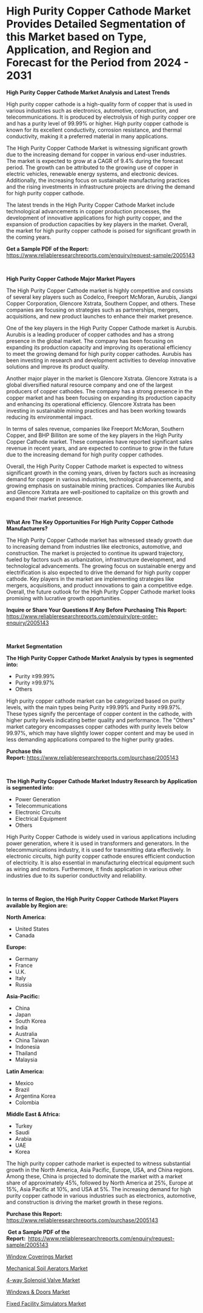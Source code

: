 <p><h1>High Purity Copper Cathode Market Provides Detailed Segmentation of this Market based on Type, Application, and Region and Forecast for the Period from 2024 - 2031</h1></p><p><strong>High Purity Copper Cathode Market Analysis and Latest Trends</strong></p>
<p><p>High purity copper cathode is a high-quality form of copper that is used in various industries such as electronics, automotive, construction, and telecommunications. It is produced by electrolysis of high purity copper ore and has a purity level of 99.99% or higher. High purity copper cathode is known for its excellent conductivity, corrosion resistance, and thermal conductivity, making it a preferred material in many applications.</p><p>The High Purity Copper Cathode Market is witnessing significant growth due to the increasing demand for copper in various end-user industries. The market is expected to grow at a CAGR of 9.4% during the forecast period. The growth can be attributed to the growing use of copper in electric vehicles, renewable energy systems, and electronic devices. Additionally, the increasing focus on sustainable manufacturing practices and the rising investments in infrastructure projects are driving the demand for high purity copper cathode.</p><p>The latest trends in the High Purity Copper Cathode Market include technological advancements in copper production processes, the development of innovative applications for high purity copper, and the expansion of production capacities by key players in the market. Overall, the market for high purity copper cathode is poised for significant growth in the coming years.</p></p>
<p><strong>Get a Sample PDF of the Report:&nbsp;</strong> <a href="https://www.reliableresearchreports.com/enquiry/request-sample/2005143">https://www.reliableresearchreports.com/enquiry/request-sample/2005143</a></p>
<p>&nbsp;</p>
<p><strong>High Purity Copper Cathode Major Market Players</strong></p>
<p><p>The High Purity Copper Cathode market is highly competitive and consists of several key players such as Codelco, Freeport McMoran, Aurubis, Jiangxi Copper Corporation, Glencore Xstrata, Southern Copper, and others. These companies are focusing on strategies such as partnerships, mergers, acquisitions, and new product launches to enhance their market presence.</p><p>One of the key players in the High Purity Copper Cathode market is Aurubis. Aurubis is a leading producer of copper cathodes and has a strong presence in the global market. The company has been focusing on expanding its production capacity and improving its operational efficiency to meet the growing demand for high purity copper cathodes. Aurubis has been investing in research and development activities to develop innovative solutions and improve its product quality.</p><p>Another major player in the market is Glencore Xstrata. Glencore Xstrata is a global diversified natural resource company and one of the largest producers of copper cathodes. The company has a strong presence in the copper market and has been focusing on expanding its production capacity and enhancing its operational efficiency. Glencore Xstrata has been investing in sustainable mining practices and has been working towards reducing its environmental impact.</p><p>In terms of sales revenue, companies like Freeport McMoran, Southern Copper, and BHP Billiton are some of the key players in the High Purity Copper Cathode market. These companies have reported significant sales revenue in recent years, and are expected to continue to grow in the future due to the increasing demand for high purity copper cathodes.</p><p>Overall, the High Purity Copper Cathode market is expected to witness significant growth in the coming years, driven by factors such as increasing demand for copper in various industries, technological advancements, and growing emphasis on sustainable mining practices. Companies like Aurubis and Glencore Xstrata are well-positioned to capitalize on this growth and expand their market presence.</p></p>
<p>&nbsp;</p>
<p><strong>What Are The Key Opportunities For High Purity Copper Cathode Manufacturers?</strong></p>
<p><p>The High Purity Copper Cathode market has witnessed steady growth due to increasing demand from industries like electronics, automotive, and construction. The market is projected to continue its upward trajectory, fueled by factors such as urbanization, infrastructure development, and technological advancements. The growing focus on sustainable energy and electrification is also expected to drive the demand for high purity copper cathode. Key players in the market are implementing strategies like mergers, acquisitions, and product innovations to gain a competitive edge. Overall, the future outlook for the High Purity Copper Cathode market looks promising with lucrative growth opportunities.</p></p>
<p><strong>Inquire or Share Your Questions If Any Before Purchasing This Report:</strong> <a href="https://www.reliableresearchreports.com/enquiry/pre-order-enquiry/2005143">https://www.reliableresearchreports.com/enquiry/pre-order-enquiry/2005143</a></p>
<p>&nbsp;</p>
<p><strong>Market Segmentation</strong></p>
<p><strong>The High Purity Copper Cathode Market Analysis by types is segmented into:</strong></p>
<p><ul><li>Purity ≥99.99%</li><li>Purity ≥99.97%</li><li>Others</li></ul></p>
<p><p>High purity copper cathode market can be categorized based on purity levels, with the main types being Purity ≥99.99% and Purity ≥99.97%. These types signify the percentage of copper content in the cathode, with higher purity levels indicating better quality and performance. The "Others" market category encompasses copper cathodes with purity levels below 99.97%, which may have slightly lower copper content and may be used in less demanding applications compared to the higher purity grades.</p></p>
<p><strong>Purchase this Report:&nbsp;</strong><a href="https://www.reliableresearchreports.com/purchase/2005143">https://www.reliableresearchreports.com/purchase/2005143</a></p>
<p>&nbsp;</p>
<p><strong>The High Purity Copper Cathode Market Industry Research by Application is segmented into:</strong></p>
<p><ul><li>Power Generation</li><li>Telecommunications</li><li>Electronic Circuits</li><li>Electrical Equipment</li><li>Others</li></ul></p>
<p><p>High Purity Copper Cathode is widely used in various applications including power generation, where it is used in transformers and generators. In the telecommunications industry, it is used for transmitting data effectively. In electronic circuits, high purity copper cathode ensures efficient conduction of electricity. It is also essential in manufacturing electrical equipment such as wiring and motors. Furthermore, it finds application in various other industries due to its superior conductivity and reliability.</p></p>
<p>&nbsp;</p>
<p><strong>In terms of Region, the High Purity Copper Cathode Market Players available by Region are:</strong></p>
<p>
    <p> <strong> North America: </strong>
        <ul>
            <li>United States</li>
            <li>Canada</li>
        </ul>
        </p> 
    <p> <strong> Europe: </strong>
        <ul>
            <li>Germany</li>
            <li>France</li>
            <li>U.K.</li>
            <li>Italy</li>
            <li>Russia</li>
        </ul>
        </p> 
    <p> <strong> Asia-Pacific: </strong>
        <ul>
            <li>China</li>
            <li>Japan</li>
            <li>South Korea</li>
            <li>India</li>
            <li>Australia</li>
            <li>China Taiwan</li>
            <li>Indonesia</li>
            <li>Thailand</li>
            <li>Malaysia</li>
        </ul>
        </p> 
    <p> <strong> Latin America: </strong>
        <ul>
            <li>Mexico</li>
            <li>Brazil</li>
            <li>Argentina Korea</li>
            <li>Colombia</li>
        </ul>
        </p> 
    <p> <strong> Middle East & Africa: </strong>
        <ul>
            <li>Turkey</li>
            <li>Saudi</li>
            <li>Arabia</li>
            <li>UAE</li>
            <li>Korea</li>
        </ul>
    </p>
    </p>
<p><p>The high purity copper cathode market is expected to witness substantial growth in the North America, Asia Pacific, Europe, USA, and China regions. Among these, China is projected to dominate the market with a market share of approximately 45%, followed by North America at 25%, Europe at 15%, Asia Pacific at 10%, and USA at 5%. The increasing demand for high purity copper cathode in various industries such as electronics, automotive, and construction is driving the market growth in these regions.</p></p>
<p><strong>Purchase this Report: </strong><a href="https://www.reliableresearchreports.com/purchase/2005143">https://www.reliableresearchreports.com/purchase/2005143</a></p>
<p>&nbsp;<strong>Get a Sample PDF of the Report:&nbsp;&nbsp;</strong><a href="https://www.reliableresearchreports.com/enquiry/request-sample/2005143">https://www.reliableresearchreports.com/enquiry/request-sample/2005143</a></p>
<p><strong></strong></p>
<p><p><a href="https://view.publitas.com/reportprime-1/window-coverings-market-size-growth-outlook-from-2024-to-2031-projecting-at-markets-trends-analysis-by-application-regional-outlook-and-revenue/">Window Coverings Market</a></p><p><a href="https://three-jumbo-f6d.notion.site/Mechanical-Soil-Aerators-Market-Size-Growth-Outlook-from-2024-to-2031-projecting-at-Market-s-Trend-39211dc5410f4e9bbcae636086177e36">Mechanical Soil Aerators Market</a></p><p><a href="https://noble-drawer-34c.notion.site/4-way-Solenoid-Valve-Market-Size-and-Growth-Market-Segmentation-Regional-and-Country-Breakdowns-a-f6ccf46f159d468081242c7dab5c6601">4-way Solenoid Valve Market</a></p><p><a href="https://view.publitas.com/reportprime-1/windows-doors-market-size-and-examines-its-market-scope-with-a-primary-focus-on-growth-opportunities-and-forecasted-trends-spanning-from-2024-to-2031/">Windows & Doors Market</a></p><p><a href="https://iodized-pantydraco-05c.notion.site/Fixed-Facility-Simulators-Market-Size-Growing-and-Forecasted-for-period-from-2024-2031-and-provide-9b031e1b5b4a4de3a2634d67b7e45cf9">Fixed Facility Simulators Market</a></p></p>